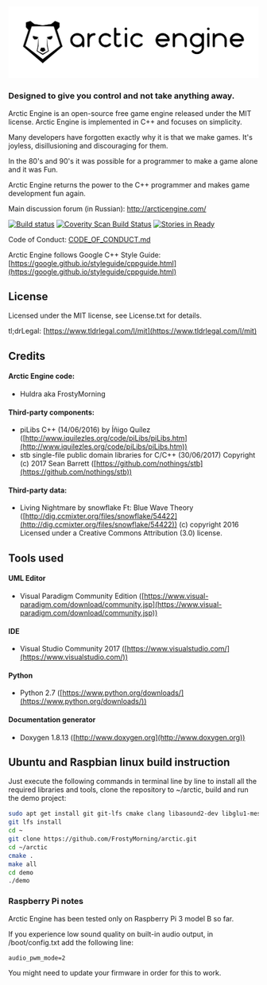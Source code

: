 ![Arctic Engine](doc/logo_black_on_transparent.png)
### Designed to give you control and not take anything away.

Arctic Engine is an open-source free game engine released under the MIT license. Arctic Engine is implemented in C++ and focuses on simplicity.

Many developers have forgotten exactly why it is that we make games. It's joyless, disillusioning and discouraging for them.

In the 80's and 90's it was possible for a programmer to make a game alone and it was Fun.

Arctic Engine returns the power to the C++ programmer and makes game development fun again.

Main discussion forum (in Russian): http://arcticengine.com/

[![Build status](https://ci.appveyor.com/api/projects/status/jm2ahfwc8py7cwpl?svg=true)](https://ci.appveyor.com/project/FrostyMorning/arctic) [![Coverity Scan Build Status](https://scan.coverity.com/projects/12997/badge.svg)](https://scan.coverity.com/projects/frostymorning-arctic) [![Stories in Ready](https://badge.waffle.io/FrostyMorning/arctic.png?label=ready&title=Ready)](https://waffle.io/FrostyMorning/arctic?utm_source=badge)

Code of Conduct: [CODE_OF_CONDUCT.md](CODE_OF_CONDUCT.md)

Arctic Engine follows Google C++ Style Guide: [https://google.github.io/styleguide/cppguide.html](https://google.github.io/styleguide/cppguide.html)

## License
Licensed under the MIT license, see License.txt for details.

tl;drLegal: [https://www.tldrlegal.com/l/mit](https://www.tldrlegal.com/l/mit)

## Credits

#### Arctic Engine code:

* Huldra aka FrostyMorning

#### Third-party components:

* piLibs C++ (14/06/2016) by Íñigo Quílez ([http://www.iquilezles.org/code/piLibs/piLibs.htm](http://www.iquilezles.org/code/piLibs/piLibs.htm))
* stb single-file public domain libraries for C/C++ (30/06/2017) Copyright (c) 2017 Sean Barrett ([https://github.com/nothings/stb](https://github.com/nothings/stb))

#### Third-party data:

* Living Nightmare by snowflake Ft: Blue Wave Theory ([http://dig.ccmixter.org/files/snowflake/54422](http://dig.ccmixter.org/files/snowflake/54422)) (c) copyright 2016 Licensed under a Creative Commons Attribution (3.0) license.

## Tools used

#### UML Editor

* Visual Paradigm Community Edition ([https://www.visual-paradigm.com/download/community.jsp](https://www.visual-paradigm.com/download/community.jsp))

#### IDE

* Visual Studio Community 2017
([https://www.visualstudio.com/](https://www.visualstudio.com/))

#### Python

* Python 2.7 ([https://www.python.org/downloads/](https://www.python.org/downloads/))

#### Documentation generator

* Doxygen 1.8.13 ([http://www.doxygen.org](http://www.doxygen.org))

## Ubuntu and Raspbian linux build instruction

Just execute the following commands in terminal line by line to install all the required libraries and tools, clone the repository to ~/arctic, build and run the demo project: 

```bash
sudo apt get install git git-lfs cmake clang libasound2-dev libglu1-mesa-dev freeglut3-dev
git lfs install
cd ~
git clone https://github.com/FrostyMorning/arctic.git
cd ~/arctic
cmake .
make all
cd demo
./demo
```

### Raspberry Pi notes

Arctic Engine has been tested only on Raspberry Pi 3 model B so far.

If you experience low sound quality on built-in audio output, in /boot/config.txt add the following line:
```
audio_pwm_mode=2
```
You might need to update your firmware in order for this to work.
